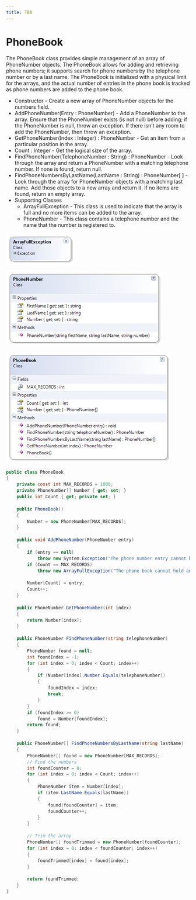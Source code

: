 ```yaml
---
title: TBA
---
```

# PhoneBook

The PhoneBook class provides simple management of an array of PhoneNumber objects. The PhoneBook allows for adding and retrieving phone numbers; it supports search for phone numbers by the telephone number or by a last name. The PhoneBook is initialized with a physical limit for the arrays, and the actual number of entries in the phone book is tracked as phone numbers are added to the phone book.

* Constructor - Create a new array of PhoneNumber objects for the numbers field.
* AddPhoneNumber(Entry : PhoneNumber) - Add a PhoneNumber to the array. Ensure that the PhoneNumber exists (is not null) before adding; if the PhoneNumber is null, throw an exception. If there isn't any room to add the PhoneNumber, then throw an exception.
* GetPhoneNumber(Index : Integer) : PhoneNumber - Get an item from a particular position in the array.
* Count : Integer - Get the logical size of the array.
* FindPhoneNumber(TelephoneNumber : String) : PhoneNumber - Look through the array and return a PhoneNumber with a matching telephone number. If none is found, return null.
* FindPhoneNumbersByLastName(LastName : String) : PhoneNumber[ ] - Look through the array for PhoneNumber objects with a matching last name. Add those objects to a new array and return it. If no items are found, return an empty array.
* Supporting Classes
  * ArrayFullException - This class is used to indicate that the array is full and no more items can be added to the array.
  * PhoneNumber - This class contains a telephone number and the name that the number is registered to. 

![](./L-ArrayFullException.png)

![](./L-PhoneNumber.png)

![](./L-PhoneBook.png)
 
```csharp
public class PhoneBook
{
    private const int MAX_RECORDS = 1000;
    private PhoneNumber[] Number { get; set; }
    public int Count { get; private set; }

    public PhoneBook()
    {
        Number = new PhoneNumber[MAX_RECORDS];
    }

    public void AddPhoneNumber(PhoneNumber entry)
    {
        if (entry == null)
            throw new System.Exception("The phone number entry cannot be null");
        if (Count == MAX_RECORDS)
            throw new ArrayFullException("The phone book cannot hold any more Phone Numbers");

        Number[Count] = entry;
        Count++;
    }

    public PhoneNumber GetPhoneNumber(int index)
    {
        return Number[index];
    }

    public PhoneNumber FindPhoneNumber(string telephoneNumber)
    {
        PhoneNumber found = null;
        int foundIndex = -1;
        for (int index = 0; index < Count; index++)
        {
            if (Number[index].Number.Equals(telephoneNumber))
            {
                foundIndex = index;
                break;
            }
        }
        if (foundIndex >= 0)
            found = Number[foundIndex];
        return found;
    }

    public PhoneNumber[] FindPhoneNumbersByLastName(string lastName)
    {
        PhoneNumber[] found = new PhoneNumber[MAX_RECORDS];
        // Find the numbers
        int foundCounter = 0;
        for (int index = 0; index < Count; index++)
        {
            PhoneNumber item = Number[index];
            if (item.LastName.Equals(lastName))
            {
                found[foundCounter] = item;
                foundCounter++;
            }
        }

        // Trim the array
        PhoneNumber[] foundTrimmed = new PhoneNumber[foundCounter];
        for (int index = 0; index < foundCounter; index++)
        {
            foundTrimmed[index] = found[index];
        }

        return foundTrimmed;
    }
}
```
